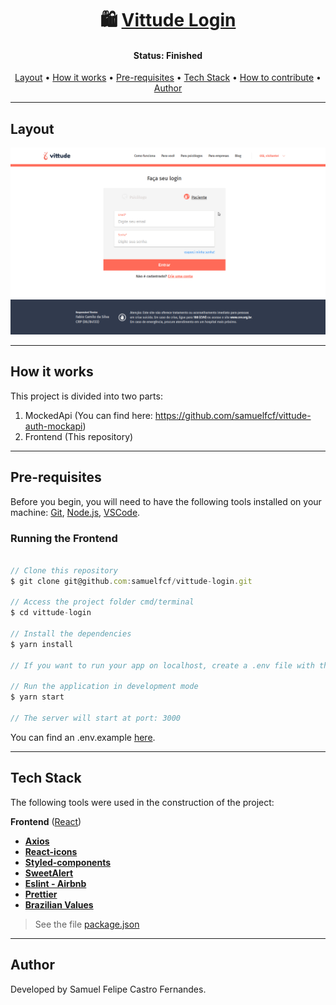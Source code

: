 <h1 align="center">
   🛍️ <a href="#"> Vittude Login </a>
</h1>

<h4 align="center"> 
	 Status: Finished
</h4>

<p align="center">
 <a href="#layout">Layout</a> • 
 <a href="#how-it-works">How it works</a> • 
 <a href="#pre-requisites">Pre-requisites</a> • 
 <a href="#tech-stack">Tech Stack</a> • 
 <a href="#how-to-contribute">How to contribute</a> • 
 <a href="#author">Author</a>
</p>


---


## Layout

<div align="center">
 <img src="./public/vittude.gif" alt="App demonstration" />
</div>

---

## How it works

This project is divided into two parts:
1. MockedApi (You can find here: https://github.com/samuelfcf/vittude-auth-mockapi)
2. Frontend (This repository)

---

## Pre-requisites

Before you begin, you will need to have the following tools installed on your machine:
[Git](https://git-scm.com), [Node.js](https://nodejs.org/en/), [VSCode](https://code.visualstudio.com/).

### Running the Frontend


``` jsx

// Clone this repository
$ git clone git@github.com:samuelfcf/vittude-login.git

// Access the project folder cmd/terminal
$ cd vittude-login

// Install the dependencies
$ yarn install

// If you want to run your app on localhost, create a .env file with the environment variable pointing to your local server.

// Run the application in development mode
$ yarn start

// The server will start at port: 3000

```

You can find an .env.example <a href="https://github.com/okitauehara/atelie-front/blob/main/.env.example">here</a>.


---

## Tech Stack

The following tools were used in the construction of the project:

**Frontend**  ([React](https://reactjs.org/))

-   **[Axios](https://github.com/axios/axios)**
-   **[React-icons](https://github.com/react-icons/react-icons)**
-   **[Styled-components](https://github.com/styled-components/styled-components)**
-   **[SweetAlert](https://sweetalert.js.org/)**
-   **[Eslint - Airbnb](https://github.com/airbnb/javascript)**
-   **[Prettier](https://github.com/prettier/prettier)**
-   **[Brazilian Values](https://github.com/VitorLuizC/brazilian-values)**

> See the file  [package.json](https://github.com/samuelfcf/vittude-login/blob/main/package.json)


---

## Author

Developed by Samuel Felipe Castro Fernandes.